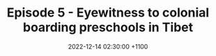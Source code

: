 ---
layout: post
title: "Episode 5 - Eyewitness to colonial boarding preschools in Tibet"
date: 2022-12-14 02:30:00 +1100
file: https://tibet-unlocked.s3.amazonaws.com/Episode-5.mp3
summary: "A prominent Tibetan educator who recently fled from Tibet and China to Canada explains China's hidden policy requiring Tibetan parents to send preschool-age children (ages 4 & 5 yrs) in rural Tibet to boarding school. Based on his firsthand experience of this program, Dr. Gyal Lo speaks about Beijing’s motivation for the policy and the devastating impact it is having on parents and children."
duration: "1:09" 
length: "74352483"
explicit: "no" 
keywords: "activists,Campaign,technologists"
block: "no" 
voices: "Lhadon Tethong"
thumbnail: "images/thumbnail/TibetUNLOCKED.png"
---